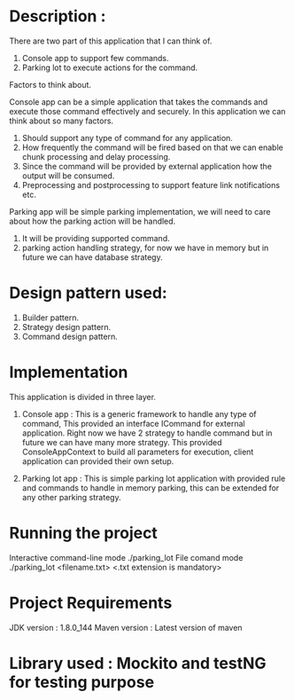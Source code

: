 # Description : 
There are two part of this application that I can think of.

1. Console app to support few commands.
2. Parking lot to execute actions for the command.

Factors to think about.

Console app can be a simple application that takes the commands and execute those command effectively and securely.
In this application we can think about so many factors.
1. Should support any type of command for any application.
2. How frequently the command will be fired based on that we can enable chunk processing and delay processing.
3. Since the command will be provided by external application how the output will be consumed.
4. Preprocessing and postprocessing to support feature link notifications etc.

Parking app will be simple parking implementation, we will need to care about how the parking action will be handled.
1. It will be providing supported command.
2. parking action handling strategy, for now we have in memory but in future we can have database strategy.


# Design pattern used: 
1. Builder pattern.
2. Strategy design pattern.
3. Command design pattern.

# Implementation

This application is divided in three layer.
1. Console app : This is a generic framework to handle any type of command, This provided an interface ICommand for external application.
Right now we have 2 strategy to handle command but in future we can have many more strategy.
This provided ConsoleAppContext to build all parameters for execution, client application can provided their own setup.

2. Parking lot app : This is simple parking lot application with provided rule and commands to handle in memory parking, this can be extended
for any other parking strategy.

# Running the project

Interactive command-line mode 	./parking_lot
File comand mode				./parking_lot <filename.txt> <.txt extension is mandatory>

# Project Requirements
JDK version : 1.8.0_144
Maven version :  Latest version of maven

# Library used : Mockito and testNG for testing purpose
